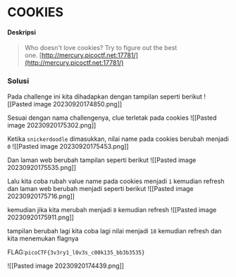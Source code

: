 # COOKIES

#### Deskripsi

>Who doesn't love cookies? Try to figure out the best one. [http://mercury.picoctf.net:17781/](http://mercury.picoctf.net:17781/)

### Solusi

Pada challenge ini kita dihadapkan dengan tampilan seperti berikut
![[Pasted image 20230920174850.png]]

Sesuai dengan nama challengenya, clue terletak pada cookies
![[Pasted image 20230920175302.png]]

Ketika `snickerdoodle` dimasukkan, nilai name pada cookies berubah menjadi `0` 
![[Pasted image 20230920175453.png]]

Dan laman web berubah tampilan seperti berikut
![[Pasted image 20230920175535.png]]

Lalu kita coba rubah value name pada cookies menjadi `1` kemudian refresh dan laman web berubah menjadi seperti berikut
![[Pasted image 20230920175716.png]]

kemudian jika kita merubah menjadi `8` kemudian refresh
![[Pasted image 20230920175911.png]]

tampilan berubah lagi kita coba lagi nilai menjadi `18` kemudian refresh
dan kita menemukan flagnya

FLAG:`picoCTF{3v3ry1_l0v3s_c00k135_bb3b3535}`

![[Pasted image 20230920174439.png]]